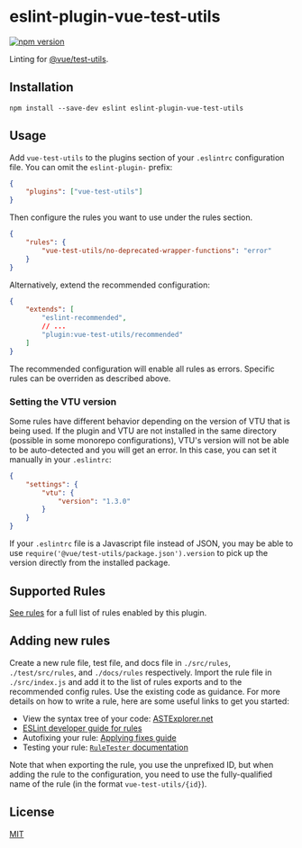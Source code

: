 # eslint-plugin-vue-test-utils

[![npm version](https://badge.fury.io/js/eslint-plugin-vue-test-utils.svg)](https://badge.fury.io/js/eslint-plugin-vue-test-utils)

Linting for [@vue/test-utils](https://github.com/vuejs/test-utils).

## Installation

```
npm install --save-dev eslint eslint-plugin-vue-test-utils
```

## Usage

Add `vue-test-utils` to the plugins section of your `.eslintrc` configuration file. You can omit the `eslint-plugin-` prefix:

```json
{
    "plugins": ["vue-test-utils"]
}
```

Then configure the rules you want to use under the rules section.

```json
{
    "rules": {
        "vue-test-utils/no-deprecated-wrapper-functions": "error"
    }
}
```

Alternatively, extend the recommended configuration:

```json
{
    "extends": [
        "eslint-recommended",
        // ...
        "plugin:vue-test-utils/recommended"
    ]
}
```

The recommended configuration will enable all rules as errors. Specific rules can be overriden
as described above.

### Setting the VTU version

Some rules have different behavior depending on the version of VTU that is being used. If the plugin and VTU are not installed in the same directory (possible in some monorepo configurations), VTU's version will not be able to be auto-detected and you will get an error. In this case, you can set it manually in your `.eslintrc`:

```json
{
    "settings": {
        "vtu": {
            "version": "1.3.0"
        }
    }
}
```

If your `.eslintrc` file is a Javascript file instead of JSON, you may be able to use `require('@vue/test-utils/package.json').version` to pick up the version directly from the installed package.

## Supported Rules

[See rules](./docs/rules/index.md) for a full list of rules enabled by this plugin.

## Adding new rules

Create a new rule file, test file, and docs file in `./src/rules`, `./test/src/rules`, and `./docs/rules` respectively. Import the rule file in `./src/index.js` and add it to the list of rules exports and to the recommended config rules. Use the existing code as guidance. For more details on how to write a rule, here are some useful links to get you started:

-   View the syntax tree of your code: [ASTExplorer.net](https://astexplorer.net/)
-   [ESLint developer guide for rules](https://eslint.org/docs/developer-guide/working-with-rules)
-   Autofixing your rule: [Applying fixes guide](https://eslint.org/docs/developer-guide/working-with-rules#applying-fixes)
-   Testing your rule: [`RuleTester` documentation](https://eslint.org/docs/developer-guide/nodejs-api#ruletester)

Note that when exporting the rule, you use the unprefixed ID, but when adding the rule to the configuration, you need to use the fully-qualified name of the rule (in the format `vue-test-utils/{id}`).

## License

[MIT](./LICENSE)
